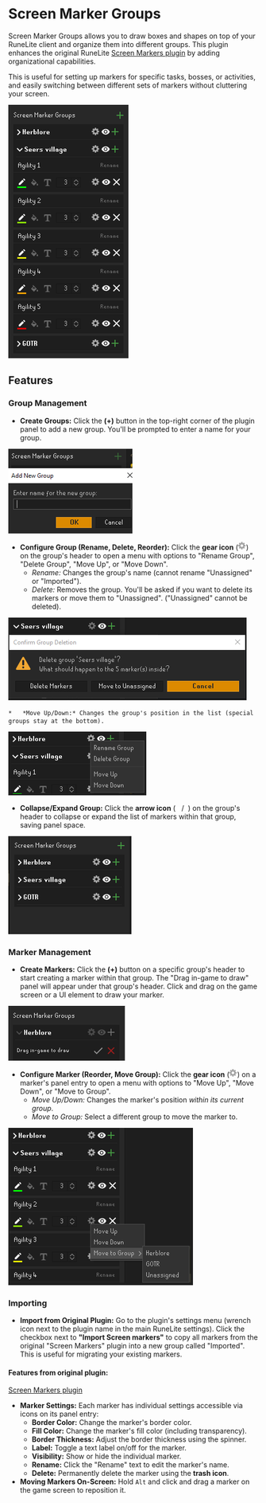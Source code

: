 # Screen Marker Groups

Screen Marker Groups allows you to draw boxes and shapes on top of your RuneLite client and organize them into different groups. This plugin enhances the original RuneLite 
[Screen Markers plugin](https://github.com/runelite/runelite/wiki/Screen-Markers) by adding organizational capabilities.

This is useful for setting up markers for specific tasks, bosses, or activities, and easily switching between different sets of markers without cluttering your screen.

![Screen marker groups](<src/main/resources/screenmarkergroups/readme/Screen Marker Groups.png>)

## Features

### Group Management

*   **Create Groups:** Click the **(+)** button in the top-right corner of the plugin panel to add a new group. You'll be prompted to enter a name for your group.

![new group](<src/main/resources/screenmarkergroups/readme/new group.png>)
*   **Configure Group (Rename, Delete, Reorder):** Click the **gear icon** (![configure](src/main/resources/screenmarkergroups/configure.png)) on the group's header to open a menu with options to "Rename Group", "Delete Group", "Move Up", or "Move Down".
    *   *Rename:* Changes the group's name (cannot rename "Unassigned" or "Imported").
    *   *Delete:* Removes the group. You'll be asked if you want to delete its markers or move them to "Unassigned". ("Unassigned" cannot be deleted).

![delete group](<src/main/resources/screenmarkergroups/readme/delete group.png>)

    *   *Move Up/Down:* Changes the group's position in the list (special groups stay at the bottom).

![Group config](<src/main/resources/screenmarkergroups/readme/Group config.png>)
*   **Collapse/Expand Group:** Click the **arrow icon** (![expanded](src/main/resources/screenmarkergroups/expanded.png)/![collapsed](src/main/resources/screenmarkergroups/collapsed.png)) on the group's header to collapse or expand the list of markers within that group, saving panel space.
  
  ![collapsed groups](<src/main/resources/screenmarkergroups/readme/collapsed groups.png>)

### Marker Management

*   **Create Markers:** Click the **(+)** button on a specific group's header to start creating a marker within that group. The "Drag in-game to draw" panel will appear under that group's header. Click and drag on the game screen or a UI element to draw your marker.

![Create marker in group](<src/main/resources/screenmarkergroups/readme/new marker in group.png>)

*   **Configure Marker (Reorder, Move Group):** Click the **gear icon** (![configure](src/main/resources/screenmarkergroups/configure.png)) on a marker's panel entry to open a menu with options to "Move Up", "Move Down", or "Move to Group".
    *   *Move Up/Down:* Changes the marker's position *within its current group*.
    *   *Move to Group:* Select a different group to move the marker to.
  
![new marker menu](<src/main/resources/screenmarkergroups/readme/marker context menu.png>)

### Importing

*   **Import from Original Plugin:** Go to the plugin's settings menu (wrench icon next to the plugin name in the main RuneLite settings). Click the checkbox next to **"Import Screen markers"** to copy all markers from the original "Screen Markers" plugin into a new group called "Imported". This is useful for migrating your existing markers.


#### Features from original plugin:

 [Screen Markers plugin](https://github.com/runelite/runelite/wiki/Screen-Markers)

*   **Marker Settings:** Each marker has individual settings accessible via icons on its panel entry:
    *   **Border Color:** Change the marker's border color.
    *   **Fill Color:** Change the marker's fill color (including transparency).
    *   **Border Thickness:** Adjust the border thickness using the spinner.
    *   **Label:** Toggle a text label on/off for the marker.
    *   **Visibility:** Show or hide the individual marker.
    *   **Rename:** Click the "Rename" text to edit the marker's name.
    *   **Delete:** Permanently delete the marker using the **trash icon**.
*   **Moving Markers On-Screen:** Hold `Alt` and click and drag a marker on the game screen to reposition it.

